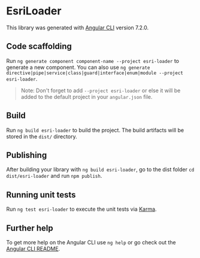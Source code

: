 # EsriLoader

This library was generated with [Angular CLI](https://github.com/angular/angular-cli) version 7.2.0.

## Code scaffolding

Run `ng generate component component-name --project esri-loader` to generate a new component. You can also use `ng generate directive|pipe|service|class|guard|interface|enum|module --project esri-loader`.
> Note: Don't forget to add `--project esri-loader` or else it will be added to the default project in your `angular.json` file. 

## Build

Run `ng build esri-loader` to build the project. The build artifacts will be stored in the `dist/` directory.

## Publishing

After building your library with `ng build esri-loader`, go to the dist folder `cd dist/esri-loader` and run `npm publish`.

## Running unit tests

Run `ng test esri-loader` to execute the unit tests via [Karma](https://karma-runner.github.io).

## Further help

To get more help on the Angular CLI use `ng help` or go check out the [Angular CLI README](https://github.com/angular/angular-cli/blob/master/README.md).
